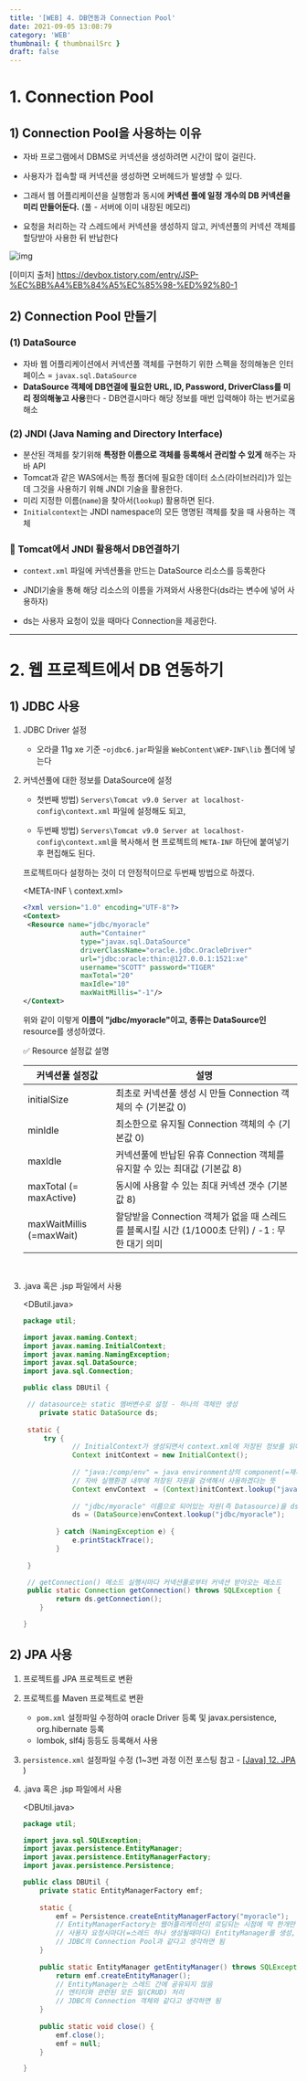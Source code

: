 ```yaml
---
title: '[WEB] 4. DB연동과 Connection Pool'
date: 2021-09-05 13:08:79
category: 'WEB'
thumbnail: { thumbnailSrc }
draft: false
---
```






# 1. Connection Pool

## 1) Connection Pool을 사용하는 이유

- 자바 프로그램에서 DBMS로 커넥션을 생성하려면 시간이 많이 걸린다.

- 사용자가 접속할 때 커넥션을 생성하면 오버헤드가 발생할 수 있다.

- 그래서 웹 어플리케이션을 실행함과 동시에 **커넥션 풀에 일정 개수의 DB 커넥션을 미리 만들어둔다.** (풀 - 서버에 이미 내장된 메모리)

- 요청을 처리하는 각 스레드에서 커넥션을 생성하지 않고, 커넥션풀의 커넥션 객체를 할당받아 사용한 뒤 반납한다


![img](https://t1.daumcdn.net/cfile/tistory/2629B3375492CD3E10)

[이미지 출처] https://devbox.tistory.com/entry/JSP-%EC%BB%A4%EB%84%A5%EC%85%98-%ED%92%80-1





## 2) Connection Pool 만들기

### (1)  DataSource

- 자바 웹 어플리케이션에서 커넥션풀 객체를 구현하기 위한 스펙을 정의해놓은 인터페이스 =  `javax.sql.DataSource`
- **DataSource 객체에 DB연결에 필요한 URL, ID, Password, DriverClass를 미리 정의해놓고 사용**한다 - DB연결시마다 해당 정보를 매번 입력해야 하는 번거로움 해소



### (2)  JNDI (Java Naming and Directory Interface)

- 분산된 객체를 찾기위해 **특정한 이름으로 객체를 등록해서 관리할 수 있게** 해주는 자바 API
- Tomcat과 같은 WAS에서는 특정 폴더에 필요한 데이터 소스(라이브러리)가 있는데 그것을 사용하기 위해 JNDI 기술을 활용한다.
- 미리 지정한 이름(`name`)을 찾아서(`lookup`) 활용하면 된다.
- `Initialcontext`는 JNDI namespace의 모든 명명된 객체를 찾을 때 사용하는 객체



### 💎 Tomcat에서 JNDI 활용해서 DB연결하기

- `context.xml` 파일에 커넥션풀을 만드는 DataSource 리소스를 등록한다

- JNDI기술을 통해 해당 리소스의 이름을 가져와서 사용한다(ds라는 변수에 넣어 사용하자)

- ds는 사용자 요청이 있을 때마다 Connection을 제공한다.

    

--------------------------



# 2. 웹 프로젝트에서 DB 연동하기

## 1) JDBC 사용

1. JDBC Driver 설정

   - 오라클 11g xe 기준 -`ojdbc6.jar`파일을 `WebContent\WEP-INF\lib` 폴더에 넣는다

   

2. 커넥션풀에 대한 정보를 DataSource에 설정

   - 첫번째 방법) `Servers\Tomcat v9.0 Server at localhost-config\context.xml` 파일에 설정해도 되고,

   - 두번째 방법) `Servers\Tomcat v9.0 Server at localhost-config\context.xml`을 복사해서 현 프로젝트의 `META-INF` 하단에 붙여넣기 후 편집해도 된다. 

     

   프로젝트마다 설정하는 것이 더 안정적이므로 두번째 방법으로 하겠다.

   <META-INF \ context.xml>

   ```xml
   <?xml version="1.0" encoding="UTF-8"?>
   <Context>
   	<Resource name="jdbc/myoracle" 
                 auth="Container"
                 type="javax.sql.DataSource" 
                 driverClassName="oracle.jdbc.OracleDriver"
                 url="jdbc:oracle:thin:@127.0.0.1:1521:xe"
                 username="SCOTT" password="TIGER" 
                 maxTotal="20" 
                 maxIdle="10"
                 maxWaitMillis="-1"/>
   </Context>
   ```

   위와 같이 이렇게 **이름이 "jdbc/myoracle"이고, 종류는 DataSource인** resource를 생성하였다.

   ✅ Resource 설정값 설명

   | 커넥션풀 설정값          | 설명                                                         |
   | ------------------------ | ------------------------------------------------------------ |
   | initialSize              | 최초로 커넥션풀 생성 시 만들 Connection 객체의 수 (기본값 0) |
   | minIdle                  | 최소한으로 유지될 Connection 객체의 수 (기본값 0)            |
   | maxIdle                  | 커넥션풀에 반납된 유휴 Connection 객체를 유지할 수 있는 최대값 (기본값 8) |
   | maxTotal (= maxActive)   | 동시에 사용할 수 있는 최대 커넥션 갯수 (기본값 8)            |
   | maxWaitMillis (=maxWait) | 할당받을 Connection 객체가 없을 때 스레드를 블록시킬 시간 (1/1000초 단위) / -1 : 무한 대기 의미 |

   ​	 

3. .java 혹은 .jsp 파일에서 사용

   <DButil.java>

   ```java
   package util;
   
   import javax.naming.Context;
   import javax.naming.InitialContext;
   import javax.naming.NamingException;
   import javax.sql.DataSource;
   import java.sql.Connection;
   
   public class DBUtil {
   
   	// datasource는 static 멤버변수로 설정 - 하나의 객체만 생성
       private static DataSource ds;   
   	
   	static {
   		try {
               // InitialContext가 생성되면서 context.xml에 저장된 정보를 읽어온다
               Context initContext = new InitialContext(); 
   			
               // "java:/comp/env" = java environment상의 component(=재사용 가능한 객체)
               // 자바 실행환경 내부에 저장된 자원을 검색해서 사용하겠다는 뜻
               Context envContext  = (Context)initContext.lookup("java:/comp/env");  
   			
               // "jdbc/myoracle" 이름으로 되어있는 자원(즉 Datasource)을 ds라는 변수명으로 사용
               ds = (DataSource)envContext.lookup("jdbc/myoracle");
               
           } catch (NamingException e) {
               e.printStackTrace();
           }
   		
   	}
   
   	// getConnection() 메소드 실행시마다 커넥션풀로부터 커넥션 받아오는 메소드
   	public static Connection getConnection() throws SQLException {
           return ds.getConnection();  
       }
   
   }
   ```
   
   

## 2) JPA 사용

1. 프로젝트를 JPA 프로젝트로 변환 
2. 프로젝트를 Maven 프로젝트로 변환 
   - `pom.xml` 설정파일 수정하여 oracle Driver 등록 및 javax.persistence, org.hibernate 등록 
   - lombok, slf4j 등등도 등록해서 사용

3. `persistence.xml` 설정파일 수정 (1~3번 과정  이전 포스팅 참고 - [[Java] 12. JPA](https://hyemin-jang.github.io/Java/12.JPA/) )

4. .java 혹은 .jsp 파일에서 사용

   <DBUtil.java>

   ```java
   package util;
   
   import java.sql.SQLException;
   import javax.persistence.EntityManager;
   import javax.persistence.EntityManagerFactory;
   import javax.persistence.Persistence;
   
   public class DBUtil {
       private static EntityManagerFactory emf;
       
       static {
           emf = Persistence.createEntityManagerFactory("myoracle");
           // EntityManagerFactory는 웹어플리케이션이 로딩되는 시점에 딱 한개만 생성
           // 사용자 요청시마다(=스레드 하나 생성될때마다) EntityManager를 생성, 관리
           // JDBC의 Connection Pool과 같다고 생각하면 됨
       }
       
       public static EntityManager getEntityManager() throws SQLException {
           return emf.createEntityManager();
           // EntityManager는 스레드 간에 공유되지 않음
           // 엔티티와 관련된 모든 일(CRUD) 처리
           // JDBC의 Connection 객체와 같다고 생각하면 됨
       }
       
       public static void close() {
           emf.close();
           emf = null;
       }
   
   }
   ```
   
   



